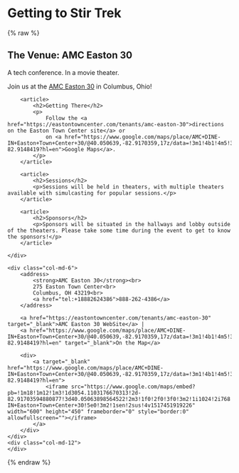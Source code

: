 # Getting to Stir Trek
<div class="icon-hr"></div>

{% raw %}
<div class="row">
    <div class="col-md-6">
        <article>
            <h2>The Venue: AMC Easton 30</h2>
            <p>A tech conference. In a movie theater.</p>
            <p>Join us at the <a href="https://eastontowncenter.com/tenants/amc-easton-30">AMC Easton 30</a> in Columbus, Ohio!</p>
        </article>

        <article>
            <h2>Getting There</h2>
            <p>
                Follow the <a href="https://eastontowncenter.com/tenants/amc-easton-30">directions on the Easton Town Center site</a> or 
                on <a href="https://www.google.com/maps/place/AMC+DINE-IN+Easton+Town+Center+30/@40.050639,-82.9170359,17z/data=!3m1!4b1!4m5!3m4!1s0x88388a7cf65f8f1d:0x689055d5f14a7512!8m2!3d40.0506349!4d-82.9148419?hl=en">Google Maps</a>.
            </p>
        </article>

        <article>
            <h2>Sessions</h2>
            <p>Sessions will be held in theaters, with multiple theaters available with simulcasting for popular sessions.</p>
        </article>

        <article>
            <h2>Sponsors</h2>
            <p>Sponsors will be situated in the hallways and lobby outside of the theaters. Please take some time during the event to get to know the sponsors!</p>
        </article>

    </div>

    <div class="col-md-6">
        <address>
            <strong>AMC Easton 30</strong><br>
            275 Easton Town Center<br>
            Columbus, OH 43219<br>
            <a href="tel:+18882624386">888-262-4386</a>
        </address>

        <a href="https://eastontowncenter.com/tenants/amc-easton-30" target="_blank">AMC Easton 30 WebSite</a> |
        <a href="https://www.google.com/maps/place/AMC+DINE-IN+Easton+Town+Center+30/@40.050639,-82.9170359,17z/data=!3m1!4b1!4m5!3m4!1s0x88388a7cf65f8f1d:0x689055d5f14a7512!8m2!3d40.0506349!4d-82.9148419?hl=en" target="_blank">On the Map</a>

        <div>
            <a target="_blank" href="https://www.google.com/maps/place/AMC+DINE-IN+Easton+Town+Center+30/@40.050639,-82.9170359,17z/data=!3m1!4b1!4m5!3m4!1s0x88388a7cf65f8f1d:0x689055d5f14a7512!8m2!3d40.0506349!4d-82.9148419?hl=en">
                <iframe src="https://www.google.com/maps/embed?pb=!1m18!1m12!1m3!1d3054.1103176670313!2d-82.91703594880877!3d40.05063898564522!2m3!1f0!2f0!3f0!3m2!1i1024!2i768!4f13.1!3m3!1m2!1s0x88388a7cf65f8f1d%3A0x689055d5f14a7512!2sAMC+DINE-IN+Easton+Town+Center+30!5e0!3m2!1sen!2sus!4v1517451919226" width="600" height="450" frameborder="0" style="border:0" allowfullscreen=""></iframe>
            </a>
        </div>
    </div>
    <div class="col-md-12">
    </div>
</div>
{% endraw %}